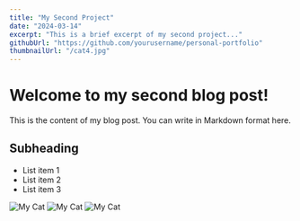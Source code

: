 ```yaml
---
title: "My Second Project"
date: "2024-03-14"
excerpt: "This is a brief excerpt of my second project..."
githubUrl: "https://github.com/yourusername/personal-portfolio"
thumbnailUrl: "/cat4.jpg"
---
```


# Welcome to my second blog post!

This is the content of my blog post. You can write in Markdown format here.

## Subheading

- List item 1
- List item 2
- List item 3

![My Cat](/cat3.jpeg)
![My Cat](/cat4.jpg)
![My Cat](/cat5.jpg)